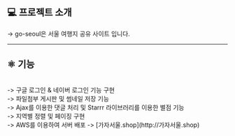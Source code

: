 <h2>💻 프로젝트 소개</h2>

-> go-seoul은 서울 여행지 공유 사이트 입니다.<br/>

<hr/>
<h2>⚛️ 기능</h2><br/>
-> 구글 로그인 & 네이버 로그인 기능 구현<br>
-> 파일첨부 게시판 및 썸네일 저장 기능<br>
-> Ajax를 이용한 댓글 처리 및 Starrr 라이브러리를 이용한 별점 기능<br>
-> 지역별 정렬 및 페이징 구현<br>
-> AWS를 이용하여 서버 배포 -> [가자서울.shop](http://가자서울.shop)<br>

